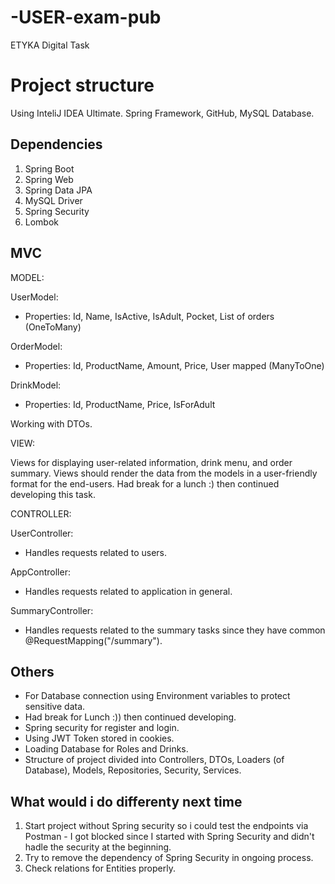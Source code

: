 # -USER-exam-pub
ETYKA Digital Task

# Project structure

Using InteliJ IDEA Ultimate. Spring Framework, GitHub, MySQL Database. 

## Dependencies

1) Spring Boot
2) Spring Web
3) Spring Data JPA
4) MySQL Driver
5) Spring Security
6) Lombok

## MVC

MODEL:

UserModel:
- Properties: Id, Name, IsActive, IsAdult, Pocket, List of orders (OneToMany)

OrderModel:
- Properties: Id, ProductName, Amount, Price, User mapped (ManyToOne)

DrinkModel:
- Properties: Id, ProductName, Price, IsForAdult

Working with DTOs.

VIEW:

Views for displaying user-related information, drink menu, and order summary.
Views should render the data from the models in a user-friendly format for the end-users.
Had break for a lunch :) then continued developing this task.

CONTROLLER:

UserController:
- Handles requests related to users.

AppController:
- Handles requests related to application in general.

SummaryController:
- Handles requests related to the summary tasks since they have common @RequestMapping("/summary").

## Others

- For Database connection using Environment variables to protect sensitive data.
- Had break for Lunch :)) then continued developing.
- Spring security for register and login.
- Using JWT Token stored in cookies. 
- Loading Database for Roles and Drinks.
- Structure of project divided into Controllers, DTOs, Loaders (of Database), Models, Repositories, Security, Services.

## What would i do differenty next time

1) Start project without Spring security so i could test the endpoints via Postman - I got blocked since I started with Spring Security and didn't hadle the security at the beginning.
2) Try to remove the dependency of Spring Security in ongoing process.
3) Check relations for Entities properly.
